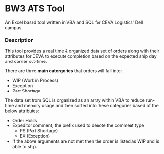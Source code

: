 # BW3 ATS Tool
An Excel based tool written in VBA and SQL for CEVA Logistics' Dell campus. 
### Description
This tool provides a real time & organized data set of orders along with their attributes for CEVA to execute completion based on the expected ship day and carrier cut-time.

There are three **main catergories** that orders will fall into:
 - WIP (Work in Process)
 - Exception
 - Part Shortage
 
The data set from SQL is organized as an array within VBA to reduce run-time and memory usage and then sorted into these categories based of the below attributes:
- Order Holds
- Expeditor comment; the prefix used to denote the comment type
  - PS (Part Shortage)
  - EX (Exception)
- If the above arguments are not met then the order is listed as WIP and is able to ship.
